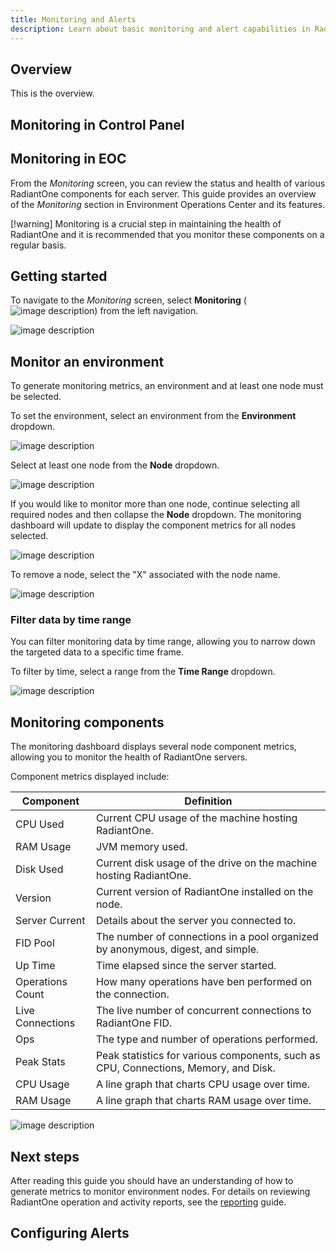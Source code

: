 ```yaml
---
title: Monitoring and Alerts
description: Learn about basic monitoring and alert capabilities in RadiantOne Identity Data Management. Learn how to use the Monitoring section in Environment Operations Center to view metrics associated with specific environments and RadiantOne FID Nodes. Default monitored metrics include CPU Usage, RAM Usage, Disk space used, connection pool usage, operations count since startup broken down by operation type, and current number of live connections.
---
```


## Overview

This is the overview.

## Monitoring in Control Panel

## Monitoring in EOC

From the *Monitoring* screen, you can review the status and health of various RadiantOne components for each server. This guide provides an overview of the *Monitoring* section in Environment Operations Center and its features.

[!warning] Monitoring is a crucial step in maintaining the health of RadiantOne and it is recommended that you monitor these components on a regular basis.

## Getting started

To navigate to the *Monitoring* screen, select **Monitoring** (![image description](Images/monitoring-icon.png)) from the left navigation.

![image description](Images/select-monitoring.png)

## Monitor an environment

To generate monitoring metrics, an environment and at least one node must be selected.

To set the environment, select an environment from the **Environment** dropdown.

![image description](Images/select-env.png)

Select at least one node from the **Node** dropdown. 

![image description](Images/select-node.png)

If you would like to monitor more than one node, continue selecting all required nodes and then collapse the **Node** dropdown. The monitoring dashboard will update to display the component metrics for all nodes selected.

![image description](Images/multiple-nodes.png)

To remove a node, select the "X" associated with the node name.

![image description](Images/remove-node.png)

### Filter data by time range

You can filter monitoring data by time range, allowing you to narrow down the targeted data to a specific time frame.

To filter by time, select a range from the **Time Range** dropdown.

![image description](Images/select-timerange.png)

## Monitoring components

The monitoring dashboard displays several node component metrics, allowing you to monitor the health of RadiantOne servers.

Component metrics displayed include:

| Component | Definition |
|--------|------------|
| CPU Used | Current CPU usage of the machine hosting RadiantOne. |
| RAM Usage | JVM memory used. |
| Disk Used | Current disk usage of the drive on the machine hosting RadiantOne. |
| Version | Current version of RadiantOne installed on the node. |
| Server Current | Details about the server you connected to. |
| FID Pool | The number of connections in a pool organized by anonymous, digest, and simple. |
| Up Time | Time elapsed since the server started. |
| Operations Count | How many operations have ben performed on the connection. |
| Live Connections | The live number of concurrent connections to RadiantOne FID. |
| Ops | The type and number of operations performed. |
| Peak Stats | Peak statistics for various components, such as CPU, Connections, Memory, and Disk. |
| CPU Usage | A line graph that charts CPU usage over time. |
| RAM Usage | A line graph that charts RAM usage over time. |

![image description](Images/monitoring-components.png)

## Next steps

After reading this guide you should have an understanding of how to generate metrics to monitor environment nodes. For details on reviewing RadiantOne operation and activity reports, see the [reporting](../reporting/reporting-overview.md) guide.


## Configuring Alerts
